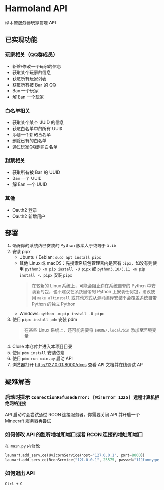 # Harmoland API

桦木原服务器玩家管理 API

## 已实现功能

### 玩家相关（QQ群成员）

- 新增/修改一个玩家的信息
- 获取某个玩家的信息
- 获取所有玩家列表
- 获取所有被 Ban 的 QQ
- Ban 一个玩家
- 解 Ban 一个玩家

### 白名单相关

- 获取某个某个 UUID 的信息
- 获取白名单中的所有 UUID
- 添加一个新的白名单
- 删除已有的白名单
- 通过玩家QQ删除白名单

### 封禁相关

- 获取所有被 Ban 的 UUID
- Ban 一个 UUID
- 解 Ban 一个 UUID

### 其他

- Oauth2 登录
- Oauth2 新增用户

## 部署

1. 确保你的系统内已安装的 Python 版本大于或等于 `3.10`
2. 安装 pipx
   - Ubuntu / Debian: `sudo apt install pipx`
   - 其他 Linux 或 macOS：先搜索系统包管理器内是否有 `pipx`，如没有则使用
     `python3 -m pip install -U pipx` 或 `python3.10/3.11 -m pip install -U pipx` 安装 `pipx`
     > 在较新的 Linux 系统上，可能会阻止你在系统自带的 Python 中安装新的包，也不建议在系统自带的
     > Python 上安装任何包，建议使用 `make altinstall` 或其他方式从源码编译安装不会覆盖系统自带
     > Python 的独立 Python
   - Windows: `python -m pip install -U pipx`
3. 使用 `pipx install pdm` 安装 pdm
   > 在某些 Linux 系统上，还可能需要将 `$HOME/.local/bin` 添加至环境变量
4. Clone 本仓库并进入本项目目录
5. 使用 `pdm install` 安装依赖
6. 使用 `pdm run main.py` 启动 API
7. 浏览器打开 <http://127.0.0.1:8000/docs> 查看 API 文档并在线调试 API

## 疑难解答

### 启动时提示 `ConnectionRefusedError: [WinError 1225] 远程计算机拒绝网络连接`

API 启动时会尝试通过 RCON 连接服务器，你需要关闭 API 并开启一个 Minecraft 服务器再尝试

### 如何修改 API 的监听地址和端口或者 RCON 连接的地址和端口

在 `main.py` 内修改

```python
launart.add_service(UvicornService(host="127.0.0.1", port=8000))
launart.add_service(RconService("127.0.0.1", 25575, passwd="111funnyguy"))
```

### 如何退出 API

`Ctrl + C`
